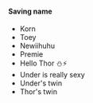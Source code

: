 #### Saving name

- Korn
- Toey
- Newiihuhu
- Premie
- Hello Thor ⛄️⚡️
- Under is really sexy
- Under's twin
- Thor's twin
